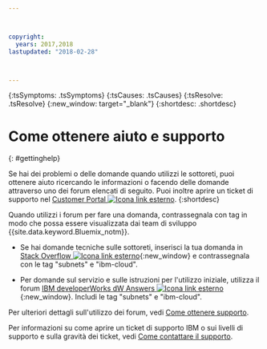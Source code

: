 ```yaml
---



copyright:
  years: 2017,2018
lastupdated: "2018-02-28"



---
```


<!-- Common attributes used in the template are defined as follows: -->
{:tsSymptoms: .tsSymptoms} 
{:tsCauses: .tsCauses} 
{:tsResolve: .tsResolve} 
{:new_window: target="_blank"}
{:shortdesc: .shortdesc}

<!-- # {{site.data.keyword.blockstorageshort}} troubleshooting
{: #ts} -->
<!-- Provide an appropriate ID above -->

<!-- IN PROGRESS - AUDIENCE BLUE, STAGING ONLY -->


<!-- This is the template for troubleshooting topics.  -->

<!-- The short description section should include the service long name and "Bluemix" for search optimization. Example short description: -->

<!-- Add a heading and content for how to get help and support. Use this template for beta and GA services:  -->
# Come ottenere aiuto e supporto  
{: #gettinghelp}

Se hai dei problemi o delle domande quando utilizzi le sottoreti, puoi ottenere aiuto ricercando le informazioni o facendo delle domande attraverso uno dei forum elencati di seguito. Puoi inoltre aprire un ticket di supporto nel [Customer Portal ![Icona link esterno](../../icons/launch-glyph.svg "Icona link esterno")](https://control.softlayer.com/).
{:shortdesc}

Quando utilizzi i forum per fare una domanda, contrassegnala con tag in modo che possa essere visualizzata dai team di sviluppo {{site.data.keyword.Bluemix_notm}}.
<!--Insert the appropriate Stack Overflow tag for your service for <block-storage> in URL and text below:  -->
* Se hai domande tecniche sulle sottoreti, inserisci la tua domanda in [Stack Overflow ![Icona link esterno](../../icons/launch-glyph.svg "Icona link esterno")](https://stackoverflow.com/search?q=subnets+ibm-cloud){:new_window} e contrassegnala con le tag "subnets" e "ibm-cloud".
<!--Insert the appropriate dW Answers tag for your service for <service_keyword> in URL below:  -->
* Per domande sul servizio e sulle istruzioni per l'utilizzo iniziale, utilizza il forum [IBM developerWorks dW Answers ![Icona link esterno](../../icons/launch-glyph.svg "Icona link esterno")](https://developer.ibm.com/answers/topics/subnets.html?smartspace=ibm-cloud){:new_window}. Includi le tag "subnets" e "ibm-cloud".

Per ulteriori dettagli sull'utilizzo dei forum, vedi [Come ottenere supporto](https://console.bluemix.net/docs/support/index.html#getting-help). 

Per informazioni su come aprire un ticket di supporto IBM o sui livelli di supporto e sulla gravità dei ticket, vedi [Come contattare il supporto](https://console.bluemix.net/docs/support/index.html#contacting-support). 

